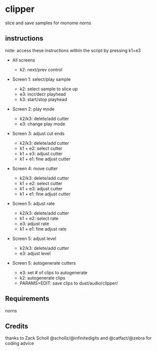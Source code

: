 # clipper
 slice and save samples for monome norns

## instructions
note: access these instructions within the script by pressing k1+e3

* All screens
  * k2: next/prev control

* Screen 1: select/play sample 
  * k2: select sample to slice up
  * e3: incr/decr playhead
  * k3: start/stop playhead
* Screen 2: play mode
  * k2/k3: delete/add cutter
  * e3: change play mode
* Screen 3: adjust cut ends
  * k2/k3: delete/add cutter
  * k1 + e2: select cutter
  * k1 + e3: adjust cutter
  * k1 + e1: fine adjust cutter
* Screen 4: move cutter
  * k2/k3: delete/add cutter
  * k1 + e2: select cutter
  * k1 + e3: adjust cutter
  * k1 + e1: fine adjust cutter
* Screen 5: adjust rate
  * k2/k3: delete/add cutter
  * k1 + e2: select rate
  * e3: adjust rate
  * k1 + e1: fine adjust rate
* Screen 5: adjust level
  * k2/k3: delete/add cutter
  * e3: adjust level
* Screen 5: autogenerate cutters
  * e3: set # of clips to autogenerate
  * k2: autogenerate clips
  * PARAMS>EDIT: save clips to dust/audio/clipper/

## Requirements
norns

## Credits
thanks to Zack Scholl @schollz/@infinitedigits and @catfact/@zebra for coding advice
